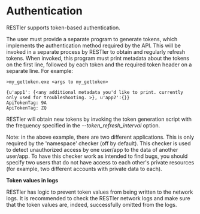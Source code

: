 # Authentication

RESTler supports token-based authentication.  

The user must provide a separate program to generate tokens, which implements the authentication method required by the API.  This will be invoked in a separate process by RESTler to obtain and regularly refresh tokens.  When invoked, this program must print metadata about the tokens on the first line, followed by each token and the required token header on a separate line.  For example:

`>my_gettoken.exe <args to my_gettoken>`

```
{u'app1': {<any additional metadata you'd like to print. currently only used for troubleshooting. >}, u'app2':{}}
ApiTokenTag: 9A
ApiTokenTag: ZQ
```


RESTler will obtain new tokens by invoking the token generation script with the frequency specified in the *--token_refresh_interval* option.


Note: in the above example, there are two different applications.  This is only required by the 'namespace' checker (off by default).  This checker is used to detect unauthorized access by one user/app to the data of another user/app.  To have this checker work as intended to find bugs, you should specify two users that do not have access to each other's private resources (for example, two different accounts with private data to each).​

**Token values in logs**

RESTler has logic to prevent token values from being written to the network logs.  It is recommended to check the RESTler network logs and make sure that the token values are, indeed,  successfully omitted from the logs. 